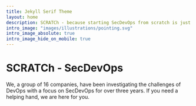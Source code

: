 ```yaml
---
title: Jekyll Serif Theme
layout: home
description: SCRATCh - because starting SecDevOps from scratch is just too difficult.
intro_image: "images/illustrations/pointing.svg"
intro_image_absolute: true
intro_image_hide_on_mobile: true
---
```


# SCRATCh - SecDevOps

We, a group of 16 companies, have been investigating the challenges of DevOps with a focus on SecDevOps for over three years. If you need a helping hand, we are here for you.
